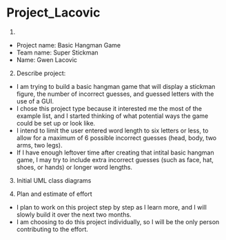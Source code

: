 # Project_Lacovic
1)
- Project name: Basic Hangman Game
- Team name: Super Stickman
- Name: Gwen Lacovic

2) Describe project:
  - I am trying to build a basic hangman game that will display
a stickman figure, the number of incorrect guesses, and guessed letters with the use of a GUI.
  - I chose this project type because it interested me the most of the example list, 
and I started thinking of what potential ways the game could be set up or look like.
  - I intend to limit the user entered word length to six letters or less,
to allow for a maximum of 6 possible incorrect guesses (head, body, two arms, two legs).
  - If I have enough leftover time after creating that intital basic hangman game,
I may try to include extra incorrect guesses (such as face, hat, shoes, or hands) or longer word lengths.

3) Initial UML class diagrams

4) Plan and estimate of effort
  - I plan to work on this project step by step as I learn more,
and I will slowly build it over the next two months.
  - I am choosing to do this project individually,
so I will be the only person contributing to the effort.
